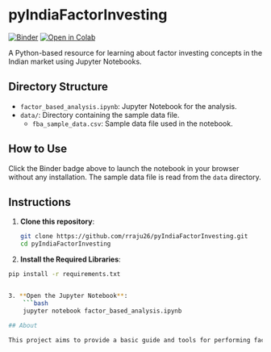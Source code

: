 # pyIndiaFactorInvesting

[![Binder](https://mybinder.org/badge_logo.svg)](https://mybinder.org/v2/gh/rraju26/pyIndiaFactorInvesting/main?urlpath=lab)
[![Open in Colab](https://colab.research.google.com/assets/colab-badge.svg)](https://colab.research.google.com/github/rraju26/pyIndiaFactorInvesting/blob/main/factor_based_analysis.ipynb)


A Python-based resource for learning about factor investing concepts in the Indian market using Jupyter Notebooks.

## Directory Structure

- `factor_based_analysis.ipynb`: Jupyter Notebook for the analysis.
- `data/`: Directory containing the sample data file.
  - `fba_sample_data.csv`: Sample data file used in the notebook.

## How to Use

Click the Binder badge above to launch the notebook in your browser without any installation. The sample data file is read from the `data` directory.

## Instructions

1. **Clone this repository**:
   ```bash
   git clone https://github.com/rraju26/pyIndiaFactorInvesting.git
   cd pyIndiaFactorInvesting

2. **Install the Required Libraries**:
```bash
pip install -r requirements.txt


3. **Open the Jupyter Notebook**:
    ```bash 
    jupyter notebook factor_based_analysis.ipynb

## About

This project aims to provide a basic guide and tools for performing factor investing analysis in the Indian financial market. It leverages the power of Python and Jupyter Notebooks to make factor-based financial analysis accessible and interactive.
